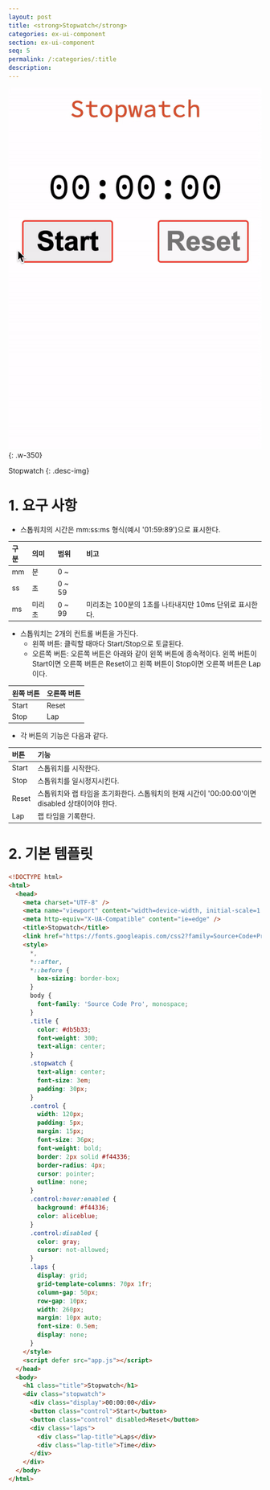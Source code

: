 ```yaml
---
layout: post
title: <strong>Stopwatch</strong>
categories: ex-ui-component
section: ex-ui-component
seq: 5
permalink: /:categories/:title
description:
---
```


![](/assets/fs-images/exercise/stopwatch.gif)
{: .w-350}

Stopwatch
{: .desc-img}

# 1. 요구 사항

- 스톱워치의 시간은 mm:ss:ms 형식(예시 '01:59:89')으로 표시한다.

| 구분 | 의미  | 범위     | 비고
|:----|:-----|:-------|:--
| mm  | 분    | 0 ~    |
| ss  | 초    | 0 ~ 59 |
| ms  | 미리초 | 0 ~ 99 | 미리초는 100분의 1초를 나타내지만 10ms 단위로 표시한다.

- 스톱워치는 2개의 컨트롤 버튼을 가진다.
  - 왼쪽 버튼: 클릭할 때마다 Start/Stop으로 토글된다.
  - 오른쪽 버튼: 오른쪽 버튼은 아래와 같이 왼쪽 버튼에 종속적이다. 왼쪽 버튼이 Start이면 오른쪽 버튼은 Reset이고 왼쪽 버튼이 Stop이면 오른쪽 버튼은 Lap이다.

| 왼쪽 버튼 | 오른쪽 버튼
|:--------|:------------
| Start   | Reset
| Stop    | Lap

- 각 버튼의 기능은 다음과 같다.

| 버튼   | 기능
|:------|:----------------------------
| Start | 스톱워치를 시작한다.
| Stop  | 스톱워치를 일시정지시킨다.
| Reset | 스톱워치와 랩 타임을 초기화한다. 스톱워치의 현재 시간이 '00:00:00'이면 disabled 상태이어야 한다.
| Lap   | 랩 타임을 기록한다.

# 2. 기본 템플릿

```html
<!DOCTYPE html>
<html>
  <head>
    <meta charset="UTF-8" />
    <meta name="viewport" content="width=device-width, initial-scale=1.0" />
    <meta http-equiv="X-UA-Compatible" content="ie=edge" />
    <title>Stopwatch</title>
    <link href="https://fonts.googleapis.com/css2?family=Source+Code+Pro&display=swap" rel="stylesheet" />
    <style>
      *,
      *::after,
      *::before {
        box-sizing: border-box;
      }
      body {
        font-family: 'Source Code Pro', monospace;
      }
      .title {
        color: #db5b33;
        font-weight: 300;
        text-align: center;
      }
      .stopwatch {
        text-align: center;
        font-size: 3em;
        padding: 30px;
      }
      .control {
        width: 120px;
        padding: 5px;
        margin: 15px;
        font-size: 36px;
        font-weight: bold;
        border: 2px solid #f44336;
        border-radius: 4px;
        cursor: pointer;
        outline: none;
      }
      .control:hover:enabled {
        background: #f44336;
        color: aliceblue;
      }
      .control:disabled {
        color: gray;
        cursor: not-allowed;
      }
      .laps {
        display: grid;
        grid-template-columns: 70px 1fr;
        column-gap: 50px;
        row-gap: 10px;
        width: 260px;
        margin: 10px auto;
        font-size: 0.5em;
        display: none;
      }
    </style>
    <script defer src="app.js"></script>
  </head>
  <body>
    <h1 class="title">Stopwatch</h1>
    <div class="stopwatch">
      <div class="display">00:00:00</div>
      <button class="control">Start</button>
      <button class="control" disabled>Reset</button>
      <div class="laps">
        <div class="lap-title">Laps</div>
        <div class="lap-title">Time</div>
      </div>
    </div>
  </body>
</html>
```

<!-- # 2. Angular version

<iframe src="https://stackblitz.com/edit/angular-stop-watch?ctl=1&embed=1&hideNavigation=1&file=src/app/app.component.ts" frameborder="0" width="100%" height="500"></iframe>

# 3. React version

<iframe src="https://stackblitz.com/edit/react-stop-watch?ctl=1&embed=1&hideNavigation=1&file=index.js" frameborder="0" width="100%" height="500"></iframe> -->
